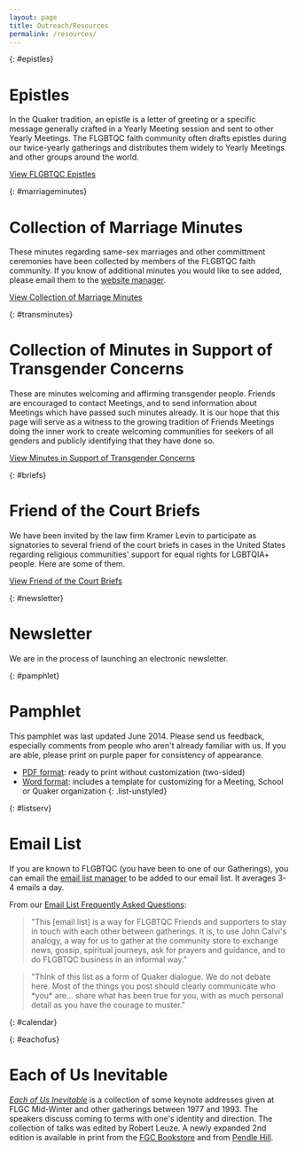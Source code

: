 ```yaml
---
layout: page
title: Outreach/Resources
permalink: /resources/
---
```


{: #epistles}
# Epistles
In the Quaker tradition, an epistle is a letter of greeting or a specific message generally crafted in a Yearly Meeting session and sent to other Yearly Meetings. The FLGBTQC faith community often drafts epistles during our twice-yearly gatherings and distributes them widely to Yearly Meetings and other groups around the world.

[View FLGBTQC Epistles](/resources/epistles)

{: #marriageminutes}
# Collection of Marriage Minutes
These minutes regarding same-sex marriages and other committment ceremonies have been collected by members of the FLGBTQC faith community. If you know of additional minutes you would like to see added, please email them to the [website manager](mailto:{{layout.website_manager.email}}).

[View Collection of Marriage Minutes](/resources/marriageminutes)

{: #transminutes}
# Collection of Minutes in Support of Transgender Concerns
These are minutes welcoming and affirming transgender people. Friends are encouraged to contact Meetings, and to send information about Meetings which have passed such minutes already. It is our hope that this page will serve as a witness to the growing tradition of Friends Meetings doing the inner work to create welcoming communities for seekers of all genders and publicly identifying that they have done so.

[View Minutes in Support of Transgender Concerns](/resources/transminutes)

{: #briefs}
# Friend of the Court Briefs
We have been invited by the law firm Kramer Levin to participate as signatories to several friend of the court briefs in cases in the United States regarding religious communities' support for equal rights for LGBTQIA+ people. Here are some of them.

[View Friend of the Court Briefs](/resources/briefs)

{: #newsletter}
# Newsletter
We are in the process of launching an electronic newsletter.

<!-- Contributions are welcome! We welcome plain (unformatted) electronic submissions of writing, art, and photographs (photographers: please be sure that subjects in your photos have given permission for their images to be published here). Note that we do not print ads or classified ads. Send electronic sumissions to the [newsletter editor](mailto:{{layout.newsletter_editor.email}}). -->

<!-- **Subscribing to the electronic newsletter:** Sign up on [this form](https://goo.gl/forms/6MaDrZBk9f9DhXow2) to receive future electronic newsletter mailings. -->

{: #pamphlet}
# Pamphlet
This pamphlet was last updated June 2014. Please send us feedback, especially comments from people who aren't already familiar with us. If you are able, please print on purple paper for consistency of appearance.

- [PDF format](/docs/pamphlet/FLGBTQC-Pamphlet-2014-06.pdf): ready to print without customization (two-sided)
- [Word format](/docs/pamphlet/FLGBTQC-Pamphlet-2014-06.doc): includes a template for customizing for a Meeting, School or Quaker organization
{: .list-unstyled}

{: #listserv}
# Email List
If you are known to FLGBTQC (you have been to one of our Gatherings), you can email the [email list manager](mailto:{{layout.email_list_manager.email}}) to be added to our email list. It averages 3-4 emails a day.

From our [Email List Frequently Asked Questions](/resources/listfaq):

> "This [email list] is a way for FLGBTQC Friends and supporters to stay in touch with each other between gatherings. It is, to use John Calvi's analogy, a way for us to gather at the community store to exchange news, gossip, spiritual journeys, ask for prayers and guidance, and to do FLGBTQC business in an informal way."

> "Think of this list as a form of Quaker dialogue. We do not debate here. Most of the things you post should clearly communicate who \*you\* are... share what has been true for you, with as much personal detail as you have the courage to muster."

{: #calendar}
<!-- # Calendar
We have an FLGBTQC calendar, which you can access [here](https://tinyurl.com/FLGBTQCalendar). Google provides the option to subscribe to this calendar so that you will be able to see it with your own calendars. -->

{: #eachofus}
# Each of Us Inevitable
_[Each of Us Inevitable](/resources/each_of_us_inevitable)_ is a collection of some keynote addresses given at FLGC Mid-Winter and other gatherings between 1977 and 1993. The speakers discuss coming to terms with one's identity and direction. The collection of talks was edited by Robert Leuze. A newly expanded 2nd edition is available in print from the [FGC Bookstore](https://quakerbooks.org/products/each-of-us-inevitable-4185) and from [Pendle Hill](http://www.pendlehill.org/bookstore.html).
